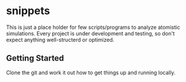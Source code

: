 # snippets

This is just a place holder for few scripts/programs to analyze atomistic simulations.
Every project is under development and testing, so don't expect anything well-structerd or optimized. 

## Getting Started

Clone the git and work it out how to get things up and running locally.

